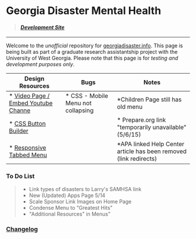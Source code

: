 # Georgia Disaster Mental Health

> #### [*Development Site*](http://grandtheftjiujitsu.github.io/gadisaster-dev/#)

--------------------------------
Welcome to the *unofficial* repository for [georgiadisaster.info](http://georgiadisaster.info).  This page is being built as part of a graduate research assistantship project with the University of West Georgia.
Please note that this page is for *testing and development purposes only*.

Design Resources | Bugs | Notes
------------------|------|------
* [Video Page / Embed Youtube Channe](http://ytchannelembed.com/create-your-free-youtube-widget/)|* CSS - Mobile Menu not collapsing|*Children Page still has old menu
* [CSS Button Builder](http://css3buttongenerator.com/)||* Prepare.org link "temporarily unavailable" (5/6/15)
* [Responsive Tabbed Menu](http://codyhouse.co/gem/responsive-tabbed-navigation/)||*APA linked Help Center article has been removed (link redirects)

### To Do List
> * Link types of disasters to Larry's SAMHSA link
> * New (Updated) Apps Page 5/14
> * Scale Sponsor Link Images on Home Page
> * Condense Menu to "Greatest Hits"
> * "Additional Resources" in Menus"

### [Changelog](https://github.com/grandtheftjiujitsu/gadisaster-dev/blob/gh-pages/CHANGELOG.md)